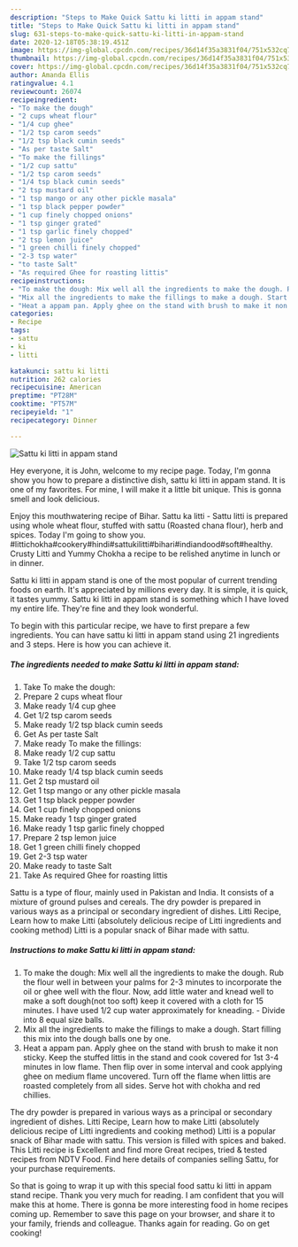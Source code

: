 ```yaml
---
description: "Steps to Make Quick Sattu ki litti in appam stand"
title: "Steps to Make Quick Sattu ki litti in appam stand"
slug: 631-steps-to-make-quick-sattu-ki-litti-in-appam-stand
date: 2020-12-18T05:38:19.451Z
image: https://img-global.cpcdn.com/recipes/36d14f35a3831f04/751x532cq70/sattu-ki-litti-in-appam-stand-recipe-main-photo.jpg
thumbnail: https://img-global.cpcdn.com/recipes/36d14f35a3831f04/751x532cq70/sattu-ki-litti-in-appam-stand-recipe-main-photo.jpg
cover: https://img-global.cpcdn.com/recipes/36d14f35a3831f04/751x532cq70/sattu-ki-litti-in-appam-stand-recipe-main-photo.jpg
author: Amanda Ellis
ratingvalue: 4.1
reviewcount: 26074
recipeingredient:
- "To make the dough"
- "2 cups wheat flour"
- "1/4 cup ghee"
- "1/2 tsp carom seeds"
- "1/2 tsp black cumin seeds"
- "As per taste Salt"
- "To make the fillings"
- "1/2 cup sattu"
- "1/2 tsp carom seeds"
- "1/4 tsp black cumin seeds"
- "2 tsp mustard oil"
- "1 tsp mango or any other pickle masala"
- "1 tsp black pepper powder"
- "1 cup finely chopped onions"
- "1 tsp ginger grated"
- "1 tsp garlic finely chopped"
- "2 tsp lemon juice"
- "1 green chilli finely chopped"
- "2-3 tsp water"
- "to taste Salt"
- "As required Ghee for roasting littis"
recipeinstructions:
- "To make the dough: Mix well all the ingredients to make the dough. Rub the flour well in between your palms for 2-3 minutes to incorporate the oil or ghee well with the flour. Now, add little water and knead well to make a soft dough(not too soft) keep it covered with a cloth for 15 minutes. I have used 1/2 cup water approximately for kneading. Divide into 8 equal size balls."
- "Mix all the ingredients to make the fillings to make a dough. Start filling this mix into the dough balls one by one."
- "Heat a appam pan. Apply ghee on the stand with brush to make it non sticky. Keep the stuffed littis in the stand and cook covered for 1st 3-4 minutes in low flame. Then flip over in some interval and cook applying ghee on medium flame uncovered. Turn off the flame when littis are roasted completely from all sides. Serve hot with chokha and red chillies."
categories:
- Recipe
tags:
- sattu
- ki
- litti

katakunci: sattu ki litti 
nutrition: 262 calories
recipecuisine: American
preptime: "PT28M"
cooktime: "PT57M"
recipeyield: "1"
recipecategory: Dinner

---
```



![Sattu ki litti in appam stand](https://img-global.cpcdn.com/recipes/36d14f35a3831f04/751x532cq70/sattu-ki-litti-in-appam-stand-recipe-main-photo.jpg)

Hey everyone, it is John, welcome to my recipe page. Today, I'm gonna show you how to prepare a distinctive dish, sattu ki litti in appam stand. It is one of my favorites. For mine, I will make it a little bit unique. This is gonna smell and look delicious.

Enjoy this mouthwatering recipe of Bihar. Sattu ka litti - Sattu litti is prepared using whole wheat flour, stuffed with sattu (Roasted chana flour), herb and spices. Today I&#39;m going to show you. #littichokha#cookery#hindi#sattukilitti#bihari#indiandood#soft#healthy. Crusty Litti and Yummy Chokha a recipe to be relished anytime in lunch or in dinner.

Sattu ki litti in appam stand is one of the most popular of current trending foods on earth. It's appreciated by millions every day. It is simple, it is quick, it tastes yummy. Sattu ki litti in appam stand is something which I have loved my entire life. They're fine and they look wonderful.


To begin with this particular recipe, we have to first prepare a few ingredients. You can have sattu ki litti in appam stand using 21 ingredients and 3 steps. Here is how you can achieve it.

<!--inarticleads1-->

##### The ingredients needed to make Sattu ki litti in appam stand:

1. Take To make the dough:
1. Prepare 2 cups wheat flour
1. Make ready 1/4 cup ghee
1. Get 1/2 tsp carom seeds
1. Make ready 1/2 tsp black cumin seeds
1. Get As per taste Salt
1. Make ready To make the fillings:
1. Make ready 1/2 cup sattu
1. Take 1/2 tsp carom seeds
1. Make ready 1/4 tsp black cumin seeds
1. Get 2 tsp mustard oil
1. Get 1 tsp mango or any other pickle masala
1. Get 1 tsp black pepper powder
1. Get 1 cup finely chopped onions
1. Make ready 1 tsp ginger grated
1. Make ready 1 tsp garlic finely chopped
1. Prepare 2 tsp lemon juice
1. Get 1 green chilli finely chopped
1. Get 2-3 tsp water
1. Make ready to taste Salt
1. Take As required Ghee for roasting littis


Sattu is a type of flour, mainly used in Pakistan and India. It consists of a mixture of ground pulses and cereals. The dry powder is prepared in various ways as a principal or secondary ingredient of dishes. Litti Recipe, Learn how to make Litti (absolutely delicious recipe of Litti ingredients and cooking method) Litti is a popular snack of Bihar made with sattu. 

<!--inarticleads2-->

##### Instructions to make Sattu ki litti in appam stand:

1. To make the dough: Mix well all the ingredients to make the dough. Rub the flour well in between your palms for 2-3 minutes to incorporate the oil or ghee well with the flour. Now, add little water and knead well to make a soft dough(not too soft) keep it covered with a cloth for 15 minutes. I have used 1/2 cup water approximately for kneading. - Divide into 8 equal size balls.
1. Mix all the ingredients to make the fillings to make a dough. Start filling this mix into the dough balls one by one.
1. Heat a appam pan. Apply ghee on the stand with brush to make it non sticky. Keep the stuffed littis in the stand and cook covered for 1st 3-4 minutes in low flame. Then flip over in some interval and cook applying ghee on medium flame uncovered. Turn off the flame when littis are roasted completely from all sides. Serve hot with chokha and red chillies.


The dry powder is prepared in various ways as a principal or secondary ingredient of dishes. Litti Recipe, Learn how to make Litti (absolutely delicious recipe of Litti ingredients and cooking method) Litti is a popular snack of Bihar made with sattu. This version is filled with spices and baked. This Litti recipe is Excellent and find more Great recipes, tried &amp; tested recipes from NDTV Food. Find here details of companies selling Sattu, for your purchase requirements. 

So that is going to wrap it up with this special food sattu ki litti in appam stand recipe. Thank you very much for reading. I am confident that you will make this at home. There is gonna be more interesting food in home recipes coming up. Remember to save this page on your browser, and share it to your family, friends and colleague. Thanks again for reading. Go on get cooking!
